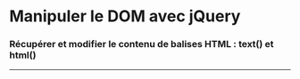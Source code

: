 <!-- footer: Copyright 2017 © Glenn ROLLAND – Reproduction interdite -->
<!-- page_number : true -->

<link rel="stylesheet" href="../../assets/style.css" />

# Manipuler le DOM avec jQuery

### Récupérer et modifier le contenu de balises HTML : text() et html()

<!-- 04/01 Vidéo (screencast) -->

----

